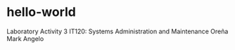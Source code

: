# hello-world
Laboratory Activity 3 IT120: Systems Administration and Maintenance Oreña Mark Angelo
